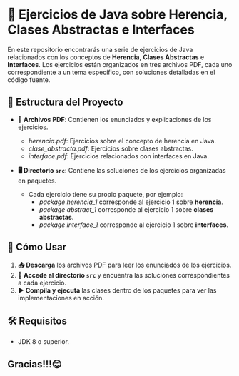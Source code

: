 # 📝 Ejercicios de Java sobre Herencia, Clases Abstractas e Interfaces

En este repositorio encontrarás una serie de ejercicios de Java relacionados con los conceptos de **Herencia**, **Clases Abstractas** e **Interfaces**. Los ejercicios están organizados en tres archivos PDF, cada uno correspondiente a un tema específico, con soluciones detalladas en el código fuente.

## 📂 Estructura del Proyecto

- **📄 Archivos PDF**: Contienen los enunciados y explicaciones de los ejercicios.
  - *herencia.pdf*: Ejercicios sobre el concepto de herencia en Java.
  - *clase_abstracta.pdf*: Ejercicios sobre clases abstractas.
  - *interface.pdf*: Ejercicios relacionados con interfaces en Java.

- **🖥️ Directorio `src`**: Contiene las soluciones de los ejercicios organizadas en paquetes.
  - Cada ejercicio tiene su propio paquete, por ejemplo:
    - *package herencia_1* corresponde al ejercicio 1 sobre **herencia**.
    - *package abstract_1* corresponde al ejercicio 1 sobre **clases abstractas**.
    - *package interface_1* corresponde al ejercicio 1 sobre **interfaces**.

## 🚀 Cómo Usar

1. **📥 Descarga** los archivos PDF para leer los enunciados de los ejercicios.
2. **📂 Accede al directorio `src`** y encuentra las soluciones correspondientes a cada ejercicio.
3. **▶️ Compila y ejecuta** las clases dentro de los paquetes para ver las implementaciones en acción.

## 🛠️ Requisitos

- JDK 8 o superior.

## Gracias!!!😊